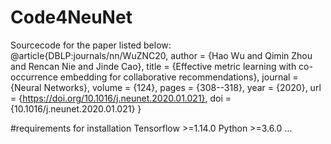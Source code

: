# Code4NeuNet
Sourcecode for the paper listed below:
@article{DBLP:journals/nn/WuZNC20,
  author    = {Hao Wu and
               Qimin Zhou and
               Rencan Nie and
               Jinde Cao},
  title     = {Effective metric learning with co-occurrence embedding for collaborative
               recommendations},
  journal   = {Neural Networks},
  volume    = {124},
  pages     = {308--318},
  year      = {2020},
  url       = {https://doi.org/10.1016/j.neunet.2020.01.021},
  doi       = {10.1016/j.neunet.2020.01.021}
}

#requirements for installation
Tensorflow >=1.14.0
Python >=3.6.0
...
